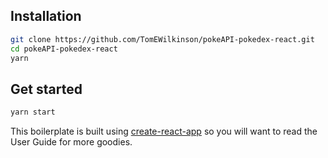 ## Installation

```bash
git clone https://github.com/TomEWilkinson/pokeAPI-pokedex-react.git
cd pokeAPI-pokedex-react
yarn
```

## Get started

```bash
yarn start
```

This boilerplate is built using [create-react-app](https://github.com/facebook/create-react-app) so you will want to read the User Guide for more goodies.
